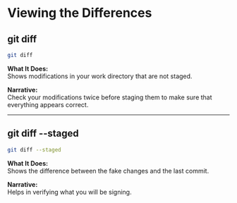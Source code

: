 # Viewing the Differences

## git diff
```bash
git diff
```
**What It Does:**  
Shows modifications in your work directory that are not staged.

**Narrative:**  
Check your modifications twice before staging them to make sure that everything appears correct.

---

## git diff --staged
```bash
git diff --staged
```
**What It Does:**  
Shows the difference between the fake changes and the last commit.

**Narrative:**  
Helps in verifying what you will be signing.